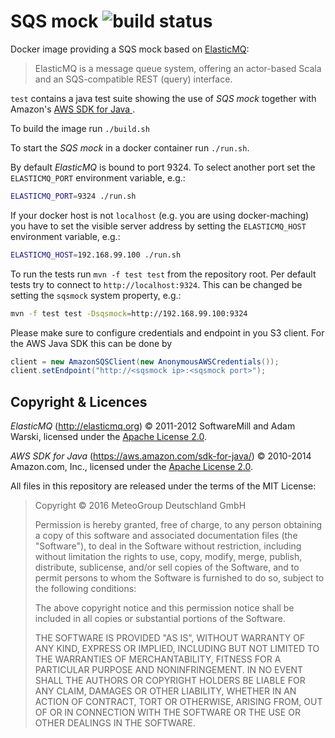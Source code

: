 
SQS mock ![build status](https://travis-ci.org/MeteoGroup/sqsmock.svg)
========

Docker image providing a SQS mock based on
[ElasticMQ](https://github.com/adamw/elasticmq):

> ElasticMQ is a message queue system, offering an actor-based Scala and
> an SQS-compatible REST (query) interface.

`test` contains a java test suite showing the use of _SQS mock_ together
with Amazon's [AWS SDK for Java ](https://aws.amazon.com/sdk-for-java/).

To build the image run `./build.sh`

To start the _SQS mock_ in a docker container run `./run.sh`.

By default _ElasticMQ_ is bound to port 9324. To select another port set
the `ELASTICMQ_PORT` environment variable, e.g.:

```bash
ELASTICMQ_PORT=9324 ./run.sh
```

If your docker host is not `localhost` (e.g. you are using docker-maching)
you have to set the visible server address by setting the `ELASTICMQ_HOST`
environment variable, e.g.:

```bash
ELASTICMQ_HOST=192.168.99.100 ./run.sh
```

To run the tests run `mvn -f test test` from the repository root. Per default
tests try to connect to `http://localhost:9324`. This can be changed be
setting the `sqsmock` system property, e.g.:

```bash
mvn -f test test -Dsqsmock=http://192.168.99.100:9324
```

Please make sure to configure credentials and endpoint in you S3 client. For
the AWS Java SDK this can be done by

```java
client = new AmazonSQSClient(new AnonymousAWSCredentials());
client.setEndpoint("http://<sqsmock ip>:<sqsmock port>");
```

Copyright & Licences
--------------------

*ElasticMQ* (http://elasticmq.org) © 2011-2012 SoftwareMill and Adam Warski,
licensed under the [Apache License 2.0](http://www.apache.org/licenses/).

*AWS SDK for Java* (https://aws.amazon.com/sdk-for-java/) © 2010-2014 Amazon.com, Inc.,
licensed under the [Apache License 2.0](http://www.apache.org/licenses/).

All files in this repository are released under the terms of the MIT License:

> Copyright © 2016 MeteoGroup Deutschland GmbH
>
> Permission is hereby granted, free of charge, to any person obtaining a copy
> of this software and associated documentation files (the "Software"), to deal
> in the Software without restriction, including without limitation the rights
> to use, copy, modify, merge, publish, distribute, sublicense, and/or sell
> copies of the Software, and to permit persons to whom the Software is
> furnished to do so, subject to the following conditions:
>
> The above copyright notice and this permission notice shall be included in
> all copies or substantial portions of the Software.
>
> THE SOFTWARE IS PROVIDED "AS IS", WITHOUT WARRANTY OF ANY KIND, EXPRESS OR
> IMPLIED, INCLUDING BUT NOT LIMITED TO THE WARRANTIES OF MERCHANTABILITY,
> FITNESS FOR A PARTICULAR PURPOSE AND NONINFRINGEMENT. IN NO EVENT SHALL THE
> AUTHORS OR COPYRIGHT HOLDERS BE LIABLE FOR ANY CLAIM, DAMAGES OR OTHER
> LIABILITY, WHETHER IN AN ACTION OF CONTRACT, TORT OR OTHERWISE, ARISING FROM,
> OUT OF OR IN CONNECTION WITH THE SOFTWARE OR THE USE OR OTHER DEALINGS IN THE
> SOFTWARE.
